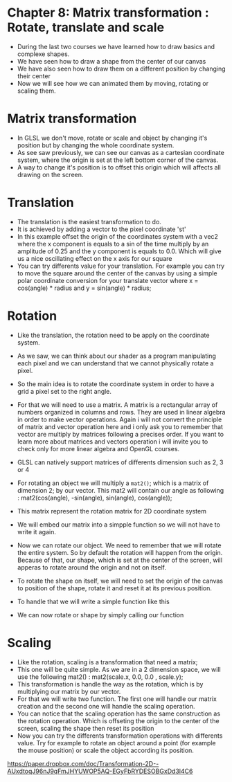 # Chapter 8: Matrix transformation : Rotate, translate and scale

* During the last two courses we have learned how to draw basics and complexe shapes.
* We have seen how to draw a shape from the center of our canvas
* We have also seen how to draw them on a different position by changing their center
* Now we will see how we can animated them by moving, rotating or scaling them.

# Matrix transformation
* In GLSL we don't move, rotate or scale and object by changing it's position but by changing the whole coordinate system.
* As see saw previously, we can see our canvas as a cartesian coordinate system, where the origin is set at the left bottom corner of the canvas.
* A way to change it's position is to offset this origin which will affects all drawing on the screen.

# Translation
* The translation is the easiest transformation to do.
* It is achieved by adding a vector to the pixel coordinate 'st'
* In this example offset the origin of the coordinates system with a vec2 where the x component is equals to a sin of the time multiply by an amplitude of 0.25 and the y component is equals to 0.0. Which will give us a nice oscillating effect on the x axis for our square
* You can try differents value for your translation. For example you can try to move the square around the center of the canvas by using a simple polar coordinate conversion for your translate vector where x = cos(angle) * radius and y = sin(angle) * radius;

# Rotation
* Like the translation, the rotation need to be apply on the coordinate system.
* As we saw, we can think about our shader as a program manipulating each pixel and we can understand that we cannot physically rotate a pixel.
* So the main idea is to rotate the coordinate system in order to have a grid a pixel set to the right angle.
* For that we will need to use a matrix. A matrix is a rectangular array of numbers organized in columns and rows. They are used in linear algebra in order to make vector operations. Again i will not convert the principle of matrix and vector operation here and i only ask you to remember that vector are multiply by matrices following a precises order. If you want to learn more about matrices and vectors operation i will invite you to check only for more linear algebra and OpenGL courses.
* GLSL can natively support matrices of differents dimension such as 2, 3 or 4
* For rotating an object we will multiply a ```mat2()```; which is a matrix of dimension 2; by our vector. This mat2 will contain our angle as following :
mat2(cos(angle), -sin(angle),
     sin(angle),  cos(angle));

* This matrix represent the rotation matrix for 2D coordinate system
* We will embed our matrix into a simpple function so we will not have to write it again.
* Now we can rotate our object. We need to remember that we will rotate the entire system. So by default the rotation will happen from the origin. Because of that, our shape, which is set at the center of the screen, will apperas to rotate around the origin and not on itself.
* To rotate the shape on itself, we will need to set the origin of the canvas to position of the shape, rotate it and reset it at its previous position.
* To handle that we will write a simple function like this
* We can now rotate or shape by simply calling our function

# Scaling
* Like the rotation, scaling is a transformation that need a matrix;
* This one will be quite simple. As we are in a 2 dimension space, we will use the following mat2() :
mat2(scale.x, 0.0,
    0.0    , scale.y);
* This transformation is handle the way as the rotation, which is by multiplying our matrix by our vector.
* For that we will write two function. The first one will handle our matrix creation and the second one will handle the scaling operation.
* You can notice that the scaling operation has the same construction as the rotation operation. Which is offseting the origin to the center of the screen, scaling the shape then reset its position
* Now you can try the differents transformation operations with differents value. Try for example to rotate an object around a point (for example the mouse position) or scale the object according its position.

https://paper.dropbox.com/doc/Transformation-2D--AUxdtoqJ96nJ9qFmJHYUWOP5AQ-EGyFbRYDESOBGxDd3l4C6
